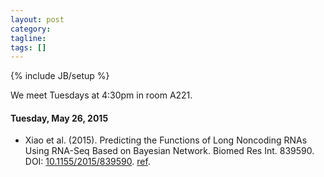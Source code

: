 ```yaml
---
layout: post
category:
tagline: 
tags: []
---
```

{% include JB/setup %}

We meet Tuesdays at 4:30pm in room A221. 

#### Tuesday, May 26, 2015
* Xiao et al. (2015). Predicting the Functions of Long Noncoding RNAs Using RNA-Seq Based on Bayesian Network. Biomed Res Int. 839590. DOI: [10.1155/2015/839590](http://dx.doi.org/10.1155/2015/839590). [ref](http://www.rna-seqblog.com/predicting-the-functions-of-long-noncoding-rnas-using-rna-seq/). 
